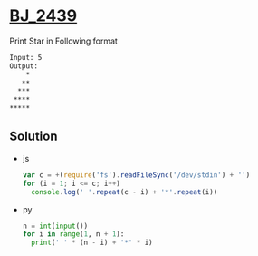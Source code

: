 # [BJ_2439](https://acmicpc.net/problem/2439)

Print Star in Following format

```txt
Input: 5
Output:
    *
   **
  ***
 ****
*****
```

## Solution

* js

  ```js
  var c = +(require('fs').readFileSync('/dev/stdin') + '')
  for (i = 1; i <= c; i++)
    console.log(' '.repeat(c - i) + '*'.repeat(i))
  ```

* py

  ```py
  n = int(input())
  for i in range(1, n + 1):
    print(' ' * (n - i) + '*' * i)
  ```

